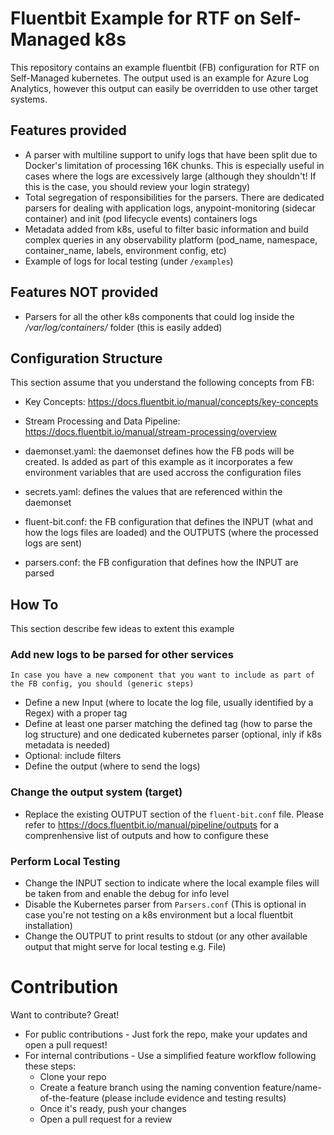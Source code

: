 # Fluentbit Example for RTF  on Self-Managed k8s
This repository contains an example fluentbit (FB) configuration for RTF on Self-Managed kubernetes. The output used is an example for Azure Log Analytics, however this output can easily be overridden to use other target systems.

## Features provided
- A parser with multiline support to unify logs that have been split due to Docker's limitation of processing 16K chunks. This is especially useful in cases where the logs are excessively large (although they shouldn't! If this is the case, you should review your login strategy)
- Total segregation of responsibilities for the parsers. There are dedicated parsers for dealing with application logs, anypoint-monitoring (sidecar container) and init (pod lifecycle events) containers logs
- Metadata added from k8s, useful to filter basic information and build complex queries in any observability platform (pod_name, namespace, container_name, labels, environment config, etc)
- Example of logs for local testing (under `/examples`)

## Features NOT provided
- Parsers for all the other k8s components that could log inside the */var/log/containers/* folder (this is easily added)

## Configuration Structure 
This section assume that you understand the following concepts from FB: 
- Key Concepts: https://docs.fluentbit.io/manual/concepts/key-concepts
- Stream Processing and Data Pipeline: https://docs.fluentbit.io/manual/stream-processing/overview

- daemonset.yaml: the daemonset defines how the FB pods will be created. Is added as part of this example as it incorporates a few environment variables that are used accross the configuration files
- secrets.yaml: defines the values that are referenced within the daemonset
- fluent-bit.conf: the FB configuration that defines the INPUT (what and how the logs files are loaded) and the OUTPUTS (where the processed logs are sent)
- parsers.conf: the FB configuration that defines how the INPUT are parsed


## How To
This section describe few ideas to extent this example

### Add new logs to be parsed for other services
	In case you have a new component that you want to include as part of the FB config, you should (generic steps)
- Define a new Input (where to locate the log file, usually identified by a Regex) with a proper tag 
- Define at least one parser matching the defined tag (how to parse the log structure) and one dedicated kubernetes parser (optional, inly if k8s metadata is needed)
- Optional: include filters
- Define the output (where to send the logs)

### Change the output system (target)
- Replace the existing OUTPUT section of the `fluent-bit.conf` file. Please refer to https://docs.fluentbit.io/manual/pipeline/outputs for a comprenhensive list of outputs and how to configure these

### Perform Local Testing
- Change the INPUT section to indicate where the local example files will be taken from and enable the debug for info level
- Disable the Kubernetes parser from `Parsers.conf` (This is optional in case you're not testing on a k8s environment but a local fluentbit installation)
- Change the OUTPUT to print results to stdout (or any other available output that might serve for local testing e.g. File)

# Contribution
Want to contribute? Great!

- For public contributions - Just fork the repo, make your updates and open a pull request!
- For internal contributions - Use a simplified feature workflow following these steps:
	- Clone your repo
	- Create a feature branch using the naming convention feature/name-of-the-feature (please include evidence and testing results)
	- Once it's ready, push your changes
	- Open a pull request for a review





